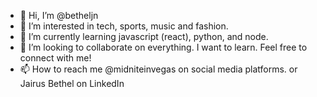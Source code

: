 - 👋 Hi, I’m @betheljn
- 👀 I’m interested in tech, sports, music and fashion.
- 🌱 I’m currently learning javascript (react), python, and node.
- 💞️ I’m looking to collaborate on everything. I want to learn. Feel free to connect with me!
- 📫 How to reach me @midniteinvegas on social media platforms. or Jairus Bethel on LinkedIn

<!---
betheljn/betheljn is a ✨ special ✨ repository because its `README.md` (this file) appears on your GitHub profile.
You can click the Preview link to take a look at your changes.
--->
